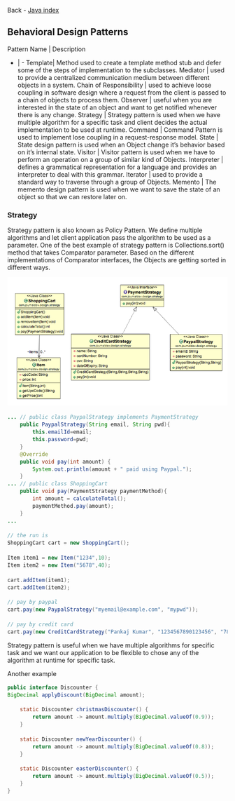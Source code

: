 Back - [Java index](0-index.md)

## Behavioral Design Patterns

Pattern Name | Description
- | - 
Template| Method	used to create a template method stub and defer some of the steps of implementation to the subclasses.
Mediator | used to provide a centralized communication medium between different objects in a system.
Chain of Responsibility | used to achieve loose coupling in software design where a request from the client is passed to a chain of objects to process them.
Observer | useful when you are interested in the state of an object and want to get notified whenever there is any change.
Strategy | Strategy pattern is used when we have multiple algorithm for a specific task and client decides the actual implementation to be used at runtime.
Command | Command Pattern is used to implement lose coupling in a request-response model.
State | State design pattern is used when an Object change it’s behavior based on it’s internal state.
Visitor | Visitor pattern is used when we have to perform an operation on a group of similar kind of Objects.
Interpreter | defines a grammatical representation for a language and provides an interpreter to deal with this grammar.
Iterator | used to provide a standard way to traverse through a group of Objects.
Memento | The memento design pattern is used when we want to save the state of an object so that we can restore later on.

### Strategy

Strategy pattern is also known as Policy Pattern. We define multiple algorithms and let client application pass the algorithm to be used as a parameter. One of the best example of strategy pattern is Collections.sort() method that takes Comparator parameter. Based on the different implementations of Comparator interfaces, the Objects are getting sorted in different ways.

![img_2.png](img_2.png)

```java
... // public class PaypalStrategy implements PaymentStrategy 
	public PaypalStrategy(String email, String pwd){
        this.emailId=email;
        this.password=pwd;
    }
    @Override
    public void pay(int amount) {
        System.out.println(amount + " paid using Paypal.");
    }
... // public class ShoppingCart
    public void pay(PaymentStrategy paymentMethod){
        int amount = calculateTotal();
        paymentMethod.pay(amount);
    }    
...
    
// the run is    
ShoppingCart cart = new ShoppingCart();

Item item1 = new Item("1234",10);
Item item2 = new Item("5678",40);
		
cart.addItem(item1);
cart.addItem(item2);

// pay by paypal
cart.pay(new PaypalStrategy("myemail@example.com", "mypwd"));

// pay by credit card
cart.pay(new CreditCardStrategy("Pankaj Kumar", "1234567890123456", "786", "12/15"));
```

Strategy pattern is useful when we have multiple algorithms for specific task and we want our application to be flexible to chose any of the algorithm at runtime for specific task.

Another example
```java
public interface Discounter {
BigDecimal applyDiscount(BigDecimal amount);

    static Discounter christmasDiscounter() {
        return amount -> amount.multiply(BigDecimal.valueOf(0.9));
    }

    static Discounter newYearDiscounter() {
        return amount -> amount.multiply(BigDecimal.valueOf(0.8));
    }

    static Discounter easterDiscounter() {
        return amount -> amount.multiply(BigDecimal.valueOf(0.5));
    }
}
```
